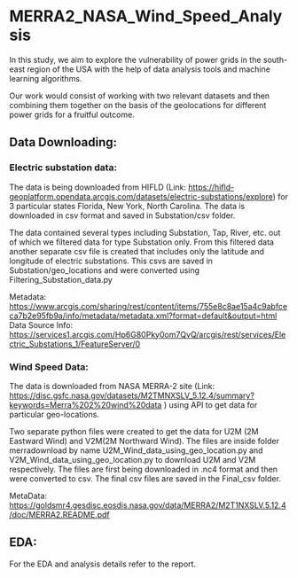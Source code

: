 # MERRA2_NASA_Wind_Speed_Analysis

In this study, we aim to explore the vulnerability of power grids in the south-east region of the USA with the help of data analysis tools and machine learning algorithms.

Our work would consist of working with two relevant datasets and then combining them together on the basis of the geolocations for different power grids for a fruitful outcome. 

## Data Downloading: 

### Electric substation data: 

The data is being downloaded from HIFLD (Link: https://hifld-geoplatform.opendata.arcgis.com/datasets/electric-substations/explore)  for 3 particular states Florida, New York, North Carolina. The data is downloaded in csv format and saved in Substation/csv folder.

The data contained several types including Substation, Tap, River, etc. out of which we filtered data for type Substation only. From this filtered data another separate csv file is created that includes only the latitude and longitude of electric substations. This csvs are saved in Substation/geo_locations and were converted using Filtering_Substation_data.py

Metadata: https://www.arcgis.com/sharing/rest/content/items/755e8c8ae15a4c9abfceca7b2e95fb9a/info/metadata/metadata.xml?format=default&output=html
Data Source Info: https://services1.arcgis.com/Hp6G80Pky0om7QvQ/arcgis/rest/services/Electric_Substations_1/FeatureServer/0


### Wind Speed Data:

The data is downloaded from NASA MERRA-2 site (Link: https://disc.gsfc.nasa.gov/datasets/M2TMNXSLV_5.12.4/summary?keywords=Merra%202%20wind%20data ) using API to get data for particular geo-locations. 

Two separate python files were created to get the data for U2M (2M Eastward Wind) and V2M(2M Northward Wind). The files are inside folder merradownload by name U2M_Wind_data_using_geo_location.py and V2M_Wind_data_using_geo_location.py to download U2M and V2M respectively. The files are first being downloaded in .nc4 format and then were converted to csv. The final csv files are saved in the Final_csv folder. 

MetaData: https://goldsmr4.gesdisc.eosdis.nasa.gov/data/MERRA2/M2T1NXSLV.5.12.4/doc/MERRA2.README.pdf

## EDA:
For the EDA and analysis details refer to the report. 
